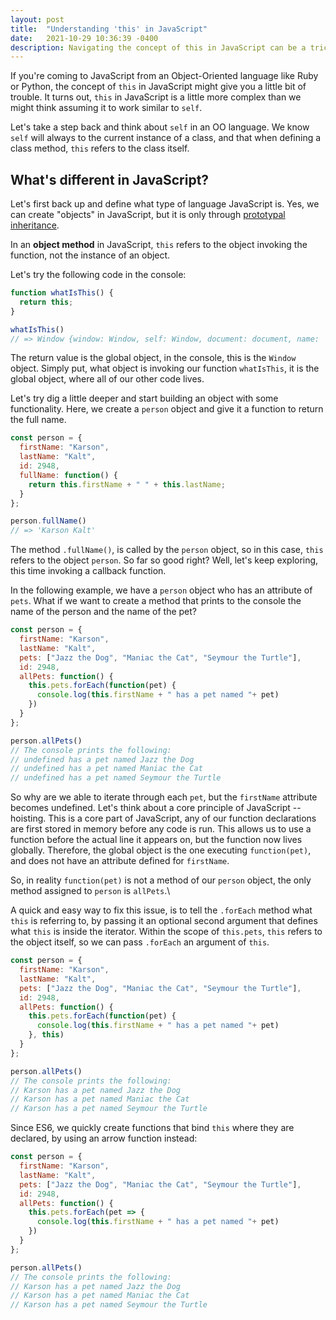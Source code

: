 ```yaml
---
layout: post
title:  "Understanding 'this' in JavaScript"
date:   2021-10-29 10:36:39 -0400
description: Navigating the concept of this in JavaScript can be a tricky, especially for those accustomed to the straightforward self in object-oriented languages like Ruby or Python. I contrast this with self, and dive into JavaScript's prototypal inheritance to explain why this behaves the way it does.
---
```


If you're coming to JavaScript from an Object-Oriented language like Ruby or Python, the concept of `this` in JavaScript might give you a little bit of trouble. It turns out, `this` in JavaScript is a little more complex than we might think assuming it to work similar to `self`.

Let's take a step back and think about `self` in an OO language. We know `self` will always to the current instance of a class, and that when defining a class method, `this` refers to the class itself.

## What's different in JavaScript?

Let's first back up and define what type of language JavaScript is. Yes, we can create "objects" in JavaScript, but it is only through [prototypal inheritance](https://www.educative.io/blog/understanding-and-using-prototypal-inheritance-in-javascript#:~:text=Simply%20put%2C%20prototypical%20inheritance%20refers,inherit%20properties%20from%20a%20prototype).

In an **object method** in JavaScript, `this` refers to the object invoking the function, not the instance of an object.

Let's try the following code in the console:

```javascript
function whatIsThis() {
  return this;
}

whatIsThis()
// => Window {window: Window, self: Window, document: document, name: '0.980485403589378', location: Location, …}
```

The return value is the global object, in the console, this is the `Window` object. Simply put, what object is invoking our function `whatIsThis`, it is the global object, where all of our other code lives.

Let's try dig a little deeper and start building an object with some functionality. Here, we create a `person` object and give it a function to return the full name.

```javascript
const person = {
  firstName: "Karson",
  lastName: "Kalt",
  id: 2948,
  fullName: function() {
    return this.firstName + " " + this.lastName;
  }
};

person.fullName()
// => 'Karson Kalt'
``` 

The method `.fullName()`, is called by the `person` object, so in this case, `this` refers to the object `person`. So far so good right? Well, let's keep exploring, this time invoking a callback function.

In the following example, we have a `person` object who has an attribute of `pets`. What if we want to create a method that prints to the console the name of the person and the name of the pet?

```javascript
const person = {
  firstName: "Karson",
  lastName: "Kalt",
  pets: ["Jazz the Dog", "Maniac the Cat", "Seymour the Turtle"],
  id: 2948,
  allPets: function() {
    this.pets.forEach(function(pet) {
      console.log(this.firstName + " has a pet named "+ pet)
    })
  }
};

person.allPets()
// The console prints the following:
// undefined has a pet named Jazz the Dog
// undefined has a pet named Maniac the Cat
// undefined has a pet named Seymour the Turtle
```

So why are we able to iterate through each `pet`, but the `firstName` attribute becomes undefined. Let's think about a core principle of JavaScript -- hoisting. This is a core part of JavaScript, any of our function declarations are first stored in memory before any code is run. This allows us to use a function before the actual line it appears on, but the function now lives globally. Therefore, the global object is the one executing `function(pet)`, and does not have an attribute defined for `firstName`.

So, in reality `function(pet)` is not a method of our `person` object, the only method assigned to `person` is `allPets`.\

A quick and easy way to fix this issue, is to tell the `.forEach` method what `this` is referring to, by passing it an optional second argument that defines what `this` is inside the iterator. Within the scope of `this.pets`, `this` refers to the object itself, so we can pass `.forEach` an argument of `this`.

```javascript
const person = {
  firstName: "Karson",
  lastName: "Kalt",
  pets: ["Jazz the Dog", "Maniac the Cat", "Seymour the Turtle"],
  id: 2948,
  allPets: function() {
    this.pets.forEach(function(pet) {
      console.log(this.firstName + " has a pet named "+ pet)
    }, this)
  }
};

person.allPets()
// The console prints the following:
// Karson has a pet named Jazz the Dog
// Karson has a pet named Maniac the Cat
// Karson has a pet named Seymour the Turtle
```

Since ES6, we quickly create functions that bind `this` where they are declared, by using an arrow function instead:

```javascript
const person = {
  firstName: "Karson",
  lastName: "Kalt",
  pets: ["Jazz the Dog", "Maniac the Cat", "Seymour the Turtle"],
  id: 2948,
  allPets: function() {
    this.pets.forEach(pet => {
      console.log(this.firstName + " has a pet named "+ pet)
    })
  }
};

person.allPets()
// The console prints the following:
// Karson has a pet named Jazz the Dog
// Karson has a pet named Maniac the Cat
// Karson has a pet named Seymour the Turtle
```
